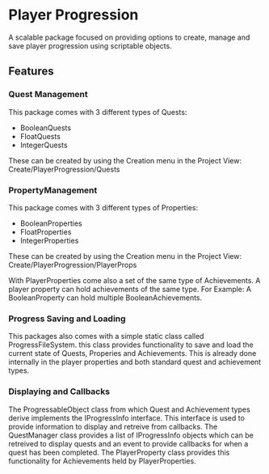 # Player Progression

A scalable package focused on providing options to create, manage and save player progression using scriptable objects.

## Features
  
### Quest Management

This package comes with 3 different types of Quests: 
 - BooleanQuests
 - FloatQuests
 - IntegerQuests

These can be created by using the Creation menu in the Project View: Create/PlayerProgression/Quests

### PropertyManagement

This package comes with 3 different types of Properties:
  - BooleanProperties
  - FloatProperties
  - IntegerProperties
  
 These can be created by using the Creation menu in the Project View: Create/PlayerProgression/PlayerProps
 
 With PlayerProperties come also a set of the same type of Achievements. A player property can hold 
 achievements of the same type. For Example: A BooleanProperty can hold multiple BooleanAchievements.
  
### Progress Saving and Loading

This packages also comes with a simple static class called ProgressFileSystem.
this class provides functionality to save and load the current state of Quests, 
Properies and Achievements. This is already done internally in the player properties and both standard quest and achievement types.

### Displaying and Callbacks

The ProgressableObject class from which Quest and Achievement types derive implements the IProgressInfo interface.
This interface is used to provide information to display and retreive from callbacks. The QuestManager class provides
a list of IProgressInfo objects which can be retreived to display quests and an event to provide callbacks for when
a quest has been completed. The PlayerProperty class provides this functionality for Achievements held by PlayerProperties.

 
